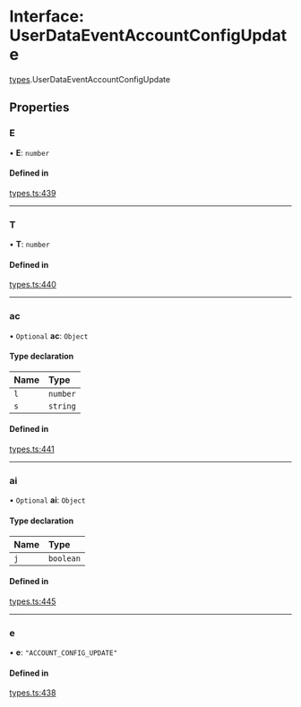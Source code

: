 # Interface: UserDataEventAccountConfigUpdate

[types](../modules/types.md).UserDataEventAccountConfigUpdate

## Properties

### E

• **E**: `number`

#### Defined in

[types.ts:439](https://github.com/Altamoon/altamoon/blob/2fc04da/app/api/types.ts#L439)

___

### T

• **T**: `number`

#### Defined in

[types.ts:440](https://github.com/Altamoon/altamoon/blob/2fc04da/app/api/types.ts#L440)

___

### ac

• `Optional` **ac**: `Object`

#### Type declaration

| Name | Type |
| :------ | :------ |
| `l` | `number` |
| `s` | `string` |

#### Defined in

[types.ts:441](https://github.com/Altamoon/altamoon/blob/2fc04da/app/api/types.ts#L441)

___

### ai

• `Optional` **ai**: `Object`

#### Type declaration

| Name | Type |
| :------ | :------ |
| `j` | `boolean` |

#### Defined in

[types.ts:445](https://github.com/Altamoon/altamoon/blob/2fc04da/app/api/types.ts#L445)

___

### e

• **e**: ``"ACCOUNT_CONFIG_UPDATE"``

#### Defined in

[types.ts:438](https://github.com/Altamoon/altamoon/blob/2fc04da/app/api/types.ts#L438)
